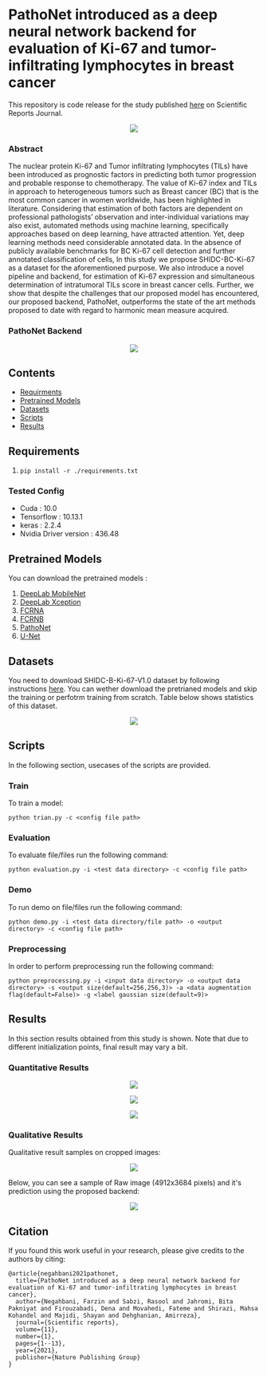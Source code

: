 # PathoNet introduced as a deep neural network backend for evaluation of Ki-67 and tumor-infiltrating lymphocytes in breast cancer
This repository is code release for the study published [here](https://www.nature.com/articles/s41598-021-86912-w) on Scientific Reports Journal.

<p align="center">    
  <img src="https://github.com/SHIDCenter/PathoNet/blob/master/doc/pipeline_LQ.jpg">
</p>


### Abstract
The nuclear protein Ki-67 and Tumor infiltrating lymphocytes (TILs) have been introduced as prognostic factors in predicting both tumor progression and probable response to chemotherapy. The value of Ki-67 index and TILs in approach to heterogeneous tumors such as Breast cancer (BC) that is the most common cancer in women worldwide, has been highlighted in literature. Considering that estimation of both factors are dependent on professional pathologists’ observation and inter-individual variations may also exist, automated methods using machine learning, specifically approaches based on deep learning, have attracted attention. Yet, deep learning methods need considerable annotated data. In the absence of publicly available benchmarks for BC Ki-67 cell detection and further annotated classification of cells, In this study we propose SHIDC-BC-Ki-67 as a dataset for the aforementioned purpose. We also introduce a novel pipeline and backend, for estimation of Ki-67 expression and simultaneous determination of intratumoral TILs score in breast cancer cells. Further, we show that despite the challenges that our proposed model has encountered, our proposed backend, PathoNet, outperforms the state of the art methods proposed to date with regard to harmonic mean measure acquired.

### PathoNet Backend

<p align="center">    
  <img  src="https://github.com/SHIDCenter/PathoNet/blob/master/doc/PathoNet-architecture_LQ.jpg">
</p>

## Contents

- [Requirments](#requirements)
- [Pretrained Models](#pretrained-models)
- [Datasets](#datasets)
- [Scripts](#scripts) 
- [Results](#results)


## Requirements
1. `pip install -r ./requirements.txt`

### Tested Config
- Cuda : 10.0
- Tensorflow : 10.13.1
- keras : 2.2.4
- Nvidia Driver version : 436.48

## Pretrained Models
You can download the pretrained models :
  1. [DeepLab MobileNet](https://drive.google.com/file/d/1cGiM8LHYCycCCUrxNegWFAcaLTtXbfO5/view?usp=sharing)
  2. [DeepLab Xception](https://drive.google.com/file/d/1Mcn_85Sd2STYZQw5TWhhLaBEOcErPZoa/view?usp=sharing)
  3. [FCRNA](https://drive.google.com/file/d/1I48I_1xJvxH2Ug-C1qt-XRT_gpmqJIYd/view?usp=sharing)
  4. [FCRNB](https://drive.google.com/file/d/1h3alzYMF6SSCg7kNRQEsrrdtBJ3KiRQR/view?usp=sharing)
  5. [PathoNet](https://drive.google.com/file/d/13M6WpBsY_XtIKev_A6EK_Cj2LuBySM3K/view?usp=sharing)
  6. [U-Net](https://drive.google.com/file/d/1WOVw3vCBZkN9Nk58Il79gcnI7CoSsWfb/view?usp=sharing)
  
## Datasets
You need to download SHIDC-B-Ki-67-V1.0 dataset by following instructions [here](https://shiraz-hidc.com/service/ki-67-dataset/). You can wether download the pretrianed models and skip the training or perfotrm training from scratch. Table below shows statistics of this dataset.

<p align="center">    
  <img src="https://github.com/SHIDCenter/PathoNet/blob/master/doc/1.PNG">
</p>

## Scripts
In the following section, usecases of the scripts are provided.

### Train 
To train a model:
  ```
  python trian.py -c <config file path>
  ```

### Evaluation
To evaluate file/files run the following command:
```
python evaluation.py -i <test data directory> -c <config file path>
```

### Demo
To run demo on file/files run the following command:
```
python demo.py -i <test data directory/file path> -o <output directory> -c <config file path>
```

### Preprocessing 
In order to perform preprocessing run the following command:
```
python preprocessing.py -i <input data directory> -o <output data directory> -s <output size(default=256,256,3)> -a <data augmentation flag(default=False)> -g <label gaussian size(default=9)>
```

## Results
In this section results obtained from this study is shown. Note that due to different initialization points, final result may vary a bit.

### Quantitative Results
<p align="center">    
  <img src="https://github.com/SHIDCenter/PathoNet/blob/master/doc/quant_1_v2.png">
</p>
<p align="center">    
  <img src="https://github.com/SHIDCenter/PathoNet/blob/master/doc/quant_2.png">
</p>
<p align="center">    
  <img src="https://github.com/SHIDCenter/PathoNet/blob/master/doc/quant_3_v2.png">
</p>

### Qualitative Results
Qualitative result samples on cropped images:
<p align="center">    
  <img  src="https://github.com/SHIDCenter/PathoNet/blob/master/doc/qual_res_LQ.jpg">
</p>

Below, you can see a sample of Raw image (4912x3684 pixels) and it's prediction using the proposed backend:
<p align="center">    
  <img  src="https://github.com/SHIDCenter/PathoNet/blob/master/doc/qual_2.png">
</p>

## Citation
If you found this work useful in your research, please give credits to the authors by citing:
```
@article{negahbani2021pathonet,
  title={PathoNet introduced as a deep neural network backend for evaluation of Ki-67 and tumor-infiltrating lymphocytes in breast cancer},
  author={Negahbani, Farzin and Sabzi, Rasool and Jahromi, Bita Pakniyat and Firouzabadi, Dena and Movahedi, Fateme and Shirazi, Mahsa Kohandel and Majidi, Shayan and Dehghanian, Amirreza},
  journal={Scientific reports},
  volume={11},
  number={1},
  pages={1--13},
  year={2021},
  publisher={Nature Publishing Group}
}
```
